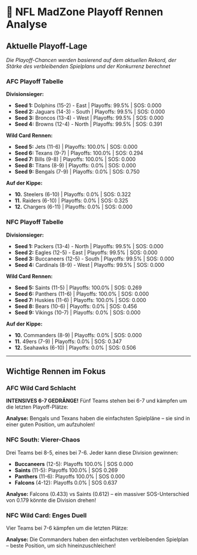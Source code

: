 # 🏈 NFL MadZone Playoff Rennen Analyse

## Aktuelle Playoff-Lage

*Die Playoff-Chancen werden basierend auf dem aktuellen Rekord, der Stärke des verbleibenden Spielplans und der Konkurrenz berechnet*

### AFC Playoff Tabelle

**Divisionsieger:**
- **Seed 1:** Dolphins (15-2) - East | Playoffs: 99.5% | SOS: 0.000
- **Seed 2:** Jaguars (14-3) - South | Playoffs: 99.5% | SOS: 0.000
- **Seed 3:** Broncos (13-4) - West | Playoffs: 99.5% | SOS: 0.000
- **Seed 4:** Browns (12-4) - North | Playoffs: 99.5% | SOS: 0.391

**Wild Card Rennen:**
- **Seed 5:** Jets (11-6) | Playoffs: 100.0% | SOS: 0.000
- **Seed 6:** Texans (9-7) | Playoffs: 100.0% | SOS: 0.294
- **Seed 7:** Bills (9-8) | Playoffs: 100.0% | SOS: 0.000
- **Seed 8:** Titans (8-9) | Playoffs: 0.0% | SOS: 0.000
- **Seed 9:** Bengals (7-9) | Playoffs: 0.0% | SOS: 0.750

**Auf der Kippe:**
- **10.** Steelers (6-10) | Playoffs: 0.0% | SOS: 0.322
- **11.** Raiders (6-10) | Playoffs: 0.0% | SOS: 0.325
- **12.** Chargers (6-11) | Playoffs: 0.0% | SOS: 0.000

### NFC Playoff Tabelle

**Divisionsieger:**
- **Seed 1:** Packers (13-4) - North | Playoffs: 99.5% | SOS: 0.000
- **Seed 2:** Eagles (12-5) - East | Playoffs: 99.5% | SOS: 0.000
- **Seed 3:** Buccaneers (12-5) - South | Playoffs: 99.5% | SOS: 0.000
- **Seed 4:** Cardinals (8-9) - West | Playoffs: 99.5% | SOS: 0.000

**Wild Card Rennen:**
- **Seed 5:** Saints (11-5) | Playoffs: 100.0% | SOS: 0.269
- **Seed 6:** Panthers (11-6) | Playoffs: 100.0% | SOS: 0.000
- **Seed 7:** Huskies (11-6) | Playoffs: 100.0% | SOS: 0.000
- **Seed 8:** Bears (10-6) | Playoffs: 0.0% | SOS: 0.456
- **Seed 9:** Vikings (10-7) | Playoffs: 0.0% | SOS: 0.000

**Auf der Kippe:**
- **10.** Commanders (8-9) | Playoffs: 0.0% | SOS: 0.000
- **11.** 49ers (7-9) | Playoffs: 0.0% | SOS: 0.347
- **12.** Seahawks (6-10) | Playoffs: 0.0% | SOS: 0.506

---

## Wichtige Rennen im Fokus

### AFC Wild Card Schlacht

**INTENSIVES 6-7 GEDRÄNGE!** Fünf Teams stehen bei 6-7 und kämpfen um die letzten Playoff-Plätze:


**Analyse:** Bengals und Texans haben die einfachsten Spielpläne – sie sind in einer guten Position, um aufzuholen!

### NFC South: Vierer-Chaos

Drei Teams bei 8-5, eines bei 7-6. Jeder kann diese Division gewinnen:

- **Buccaneers** (12-5): Playoffs 100.0% | SOS 0.000
- **Saints** (11-5): Playoffs 100.0% | SOS 0.269
- **Panthers** (11-6): Playoffs 100.0% | SOS 0.000
- **Falcons** (4-12): Playoffs 0.0% | SOS 0.637

**Analyse:** Falcons (0.433) vs Saints (0.612) – ein massiver SOS-Unterschied von 0.179 könnte die Division drehen!

### NFC Wild Card: Enges Duell

Vier Teams bei 7-6 kämpfen um die letzten Plätze:


**Analyse:** Die Commanders haben den einfachsten verbleibenden Spielplan – beste Position, um sich hineinzuschleichen!
